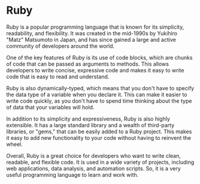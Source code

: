 # Ruby
Ruby is a popular programming language that is known for its simplicity, readability, and flexibility. It was created in the mid-1990s by Yukihiro "Matz" Matsumoto in Japan, and has since gained a large and active community of developers around the world.

One of the key features of Ruby is its use of code blocks, which are chunks of code that can be passed as arguments to methods. This allows developers to write concise, expressive code and makes it easy to write code that is easy to read and understand.

Ruby is also dynamically-typed, which means that you don't have to specify the data type of a variable when you declare it. This can make it easier to write code quickly, as you don't have to spend time thinking about the type of data that your variables will hold.

In addition to its simplicity and expressiveness, Ruby is also highly extensible. It has a large standard library and a wealth of third-party libraries, or "gems," that can be easily added to a Ruby project. This makes it easy to add new functionality to your code without having to reinvent the wheel.

Overall, Ruby is a great choice for developers who want to write clean, readable, and flexible code. It is used in a wide variety of projects, including web applications, data analysis, and automation scripts. So, it is a very useful programming language to learn and work with.




